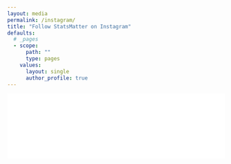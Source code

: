 ```yaml
---
layout: media
permalink: /instagram/
title: "Follow StatsMatter on Instagram"
defaults:
  # _pages
  - scope:
      path: ""
      type: pages
    values:
      layout: single
      author_profile: true
---
```



<!-- LightWidget WIDGET --><script src="//lightwidget.com/widgets/lightwidget.js"></script><iframe src="//lightwidget.com/widgets/9e97b9e07d995761939dbc716eec1ea4.html" scrolling="no" allowtransparency="true" class="lightwidget-widget" style="width: 100%; border: 0; overflow: hidden;"></iframe>